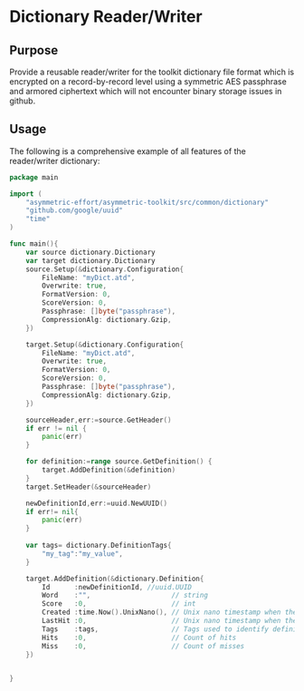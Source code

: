 Dictionary Reader/Writer
========================

## Purpose
Provide a reusable reader/writer for the toolkit dictionary file format which is 
encrypted on a record-by-record level using a symmetric AES passphrase and armored
ciphertext which will not encounter binary storage issues in github.


## Usage
The following is a comprehensive example of all features of the reader/writer dictionary:
```go
package main

import (
    "asymmetric-effort/asymmetric-toolkit/src/common/dictionary"
    "github.com/google/uuid"
    "time"
)

func main(){
    var source dictionary.Dictionary
    var target dictionary.Dictionary
    source.Setup(&dictionary.Configuration{
        FileName: "myDict.atd",
        Overwrite: true,
        FormatVersion: 0,
        ScoreVersion: 0,
        Passphrase: []byte("passphrase"),
        CompressionAlg: dictionary.Gzip,
    })

    target.Setup(&dictionary.Configuration{
        FileName: "myDict.atd",
        Overwrite: true,
        FormatVersion: 0,
        ScoreVersion: 0,
        Passphrase: []byte("passphrase"),
        CompressionAlg: dictionary.Gzip,
    })

    sourceHeader,err:=source.GetHeader()
    if err != nil {
        panic(err)
    }

    for definition:=range source.GetDefinition() {
    	target.AddDefinition(&definition)
    }
    target.SetHeader(&sourceHeader)

    newDefinitionId,err:=uuid.NewUUID()
    if err!= nil{
        panic(err)
    }
    
    var tags= dictionary.DefinitionTags{
        "my_tag":"my_value",
    }

    target.AddDefinition(&dictionary.Definition{
        Id      :newDefinitionId, //uuid.UUID
        Word    :"",                    // string
        Score   :0,                     // int
        Created :time.Now().UnixNano(), // Unix nano timestamp when the word is identified/created.
        LastHit :0,                     // Unix nano timestamp when the word is identified/created.
        Tags    :tags,                  // Tags used to identify definition attributes.
        Hits    :0,                     // Count of hits
        Miss    :0,                     // Count of misses
    })


}
```
